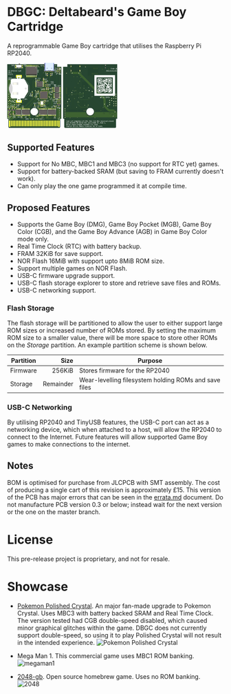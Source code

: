 # DBGC: Deltabeard's Game Boy Cartridge
A reprogrammable Game Boy cartridge that utilises the Raspberry Pi RP2040.

<img alt='Front preview of PCB' src='/hw/front.png' width='25%'> <img alt='Back preview of PCB' src='/hw/back.png' width='25%'>

## Supported Features
- Support for No MBC, MBC1 and MBC3 (no support for RTC yet) games.
- Support for battery-backed SRAM (but saving to FRAM currently doesn't work).
- Can only play the one game programmed it at compile time.

## Proposed Features

- Supports the Game Boy (DMG), Game Boy Pocket (MGB), Game Boy Color (CGB), and the Game Boy Advance (AGB) in Game Boy Color mode only.
- Real Time Clock (RTC) with battery backup.
- FRAM 32KiB for save support.
- NOR Flash 16MiB with support upto 8MiB ROM size.
- Support multiple games on NOR Flash.
- USB-C firmware upgrade support.
- USB-C flash storage explorer to store and retrieve save files and ROMs.
- USB-C networking support.

### Flash Storage
The flash storage will be partitioned to allow the user to either support large ROM sizes or increased number of ROMs stored. By setting the maximum ROM size to a smaller value, there will be more space to store other ROMs on the *Storage* partition. An example partition scheme is shown below.

| Partition | Size | Purpose |
|-----------|  --: |---------|
| Firmware | 256KiB | Stores firmware for the RP2040 |
| Storage | Remainder | Wear-levelling filesystem holding ROMs and save files |

### USB-C Networking

By utilising RP2040 and TinyUSB features, the USB-C port can act as a networking device, which when attached to a host, will allow the RP2040 to connect to the Internet. Future features will allow supported Game Boy games to make connections to the internet.

## Notes
BOM is optimised for purchase from JLCPCB with SMT assembly. The cost of producing a single cart of this revision is approximately £15. This version of the PCB has major errors that can be seen in the [errata.md](https://github.com/deltabeard/DBGC/blob/master/errata.md) document. Do not manufacture PCB version 0.3 or below; instead wait for the next version or the one on the master branch. 

# License

This pre-release project is proprietary, and not for resale.

# Showcase

- [Pokemon Polished Crystal](https://github.com/Rangi42/polishedcrystal). An major fan-made upgrade to Pokemon Crystal. Uses MBC3 with battery backed SRAM and Real Time Clock. The version tested had CGB double-speed disabled, which caused minor graphical glitches within the game. DBGC does not currently support double-speed, so using it to play Polished Crystal will not result in the intended experience.
![Pokemon Polished Crystal](https://user-images.githubusercontent.com/3747104/139542854-f9939c75-38e1-47c1-935c-c93735fade4c.jpg)

- Mega Man 1. This commercial game uses MBC1 ROM banking.
![megaman1](https://user-images.githubusercontent.com/3747104/139542857-6119248a-b5ca-431a-a083-31c3c4363988.jpg)

- [2048-gb](https://github.com/Sanqui/2048-gb). Open source homebrew game. Uses no ROM banking.
![2048](https://user-images.githubusercontent.com/3747104/139542860-f92e0137-292f-451e-84d8-506cd876ac5d.jpg)

